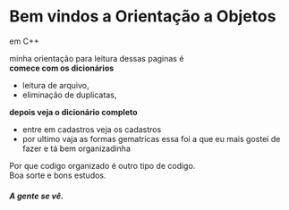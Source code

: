 # Bem vindos a Orientação a Objetos
em C++


minha orientação para leitura dessas paginas é
<br>
**comece com os dicionários**
<br>
* leitura de arquivo,
* eliminação de duplicatas,

**depois veja o dicionário completo**

* entre em cadastros veja os cadastros
* por ultimo vaja as formas gematricas essa foi a que eu mais gostei de fazer e tá
bem organizadinha



Por que codigo organizado é outro tipo de codigo. 
<br>
Boa sorte e bons estudos.

##### A gente se vê.
